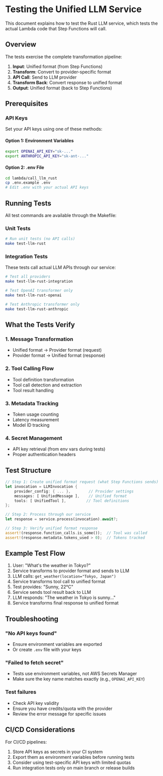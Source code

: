# Testing the Unified LLM Service

This document explains how to test the Rust LLM service, which tests the actual Lambda code that Step Functions will call.

## Overview

The tests exercise the complete transformation pipeline:
1. **Input**: Unified format (from Step Functions)
2. **Transform**: Convert to provider-specific format
3. **API Call**: Send to LLM provider
4. **Transform Back**: Convert response to unified format
5. **Output**: Unified format (back to Step Functions)

## Prerequisites

### API Keys

Set your API keys using one of these methods:

#### Option 1: Environment Variables
```bash
export OPENAI_API_KEY="sk-..."
export ANTHROPIC_API_KEY="sk-ant-..."
```

#### Option 2: .env File
```bash
cd lambda/call_llm_rust
cp .env.example .env
# Edit .env with your actual API keys
```

## Running Tests

All test commands are available through the Makefile:

### Unit Tests
```bash
# Run unit tests (no API calls)
make test-llm-rust
```

### Integration Tests

These tests call actual LLM APIs through our service:

```bash
# Test all providers
make test-llm-rust-integration

# Test OpenAI transformer only
make test-llm-rust-openai

# Test Anthropic transformer only
make test-llm-rust-anthropic
```

## What the Tests Verify

### 1. Message Transformation
- Unified format → Provider format (request)
- Provider format → Unified format (response)

### 2. Tool Calling Flow
- Tool definition transformation
- Tool call detection and extraction
- Tool result handling

### 3. Metadata Tracking
- Token usage counting
- Latency measurement
- Model ID tracking

### 4. Secret Management
- API key retrieval (from env vars during tests)
- Proper authentication headers

## Test Structure

```rust
// Step 1: Create unified format request (what Step Functions sends)
let invocation = LLMInvocation {
    provider_config: { ... },        // Provider settings
    messages: [ UnifiedMessage ],    // Unified format
    tools: [ UnifiedTool ],         // Tool definitions
};

// Step 2: Process through our service
let response = service.process(invocation).await?;

// Step 3: Verify unified format response
assert!(response.function_calls.is_some());  // Tool was called
assert!(response.metadata.tokens_used > 0);  // Tokens tracked
```

## Example Test Flow

1. User: "What's the weather in Tokyo?"
2. Service transforms to provider format and sends to LLM
3. LLM calls: `get_weather(location="Tokyo, Japan")`
4. Service transforms tool call to unified format
5. Test provides: "Sunny, 22°C"
6. Service sends tool result back to LLM
7. LLM responds: "The weather in Tokyo is sunny..."
8. Service transforms final response to unified format

## Troubleshooting

### "No API keys found"
- Ensure environment variables are exported
- Or create `.env` file with your keys

### "Failed to fetch secret"
- Tests use environment variables, not AWS Secrets Manager
- Make sure the key name matches exactly (e.g., `OPENAI_API_KEY`)

### Test failures
- Check API key validity
- Ensure you have credits/quota with the provider
- Review the error message for specific issues

## CI/CD Considerations

For CI/CD pipelines:
1. Store API keys as secrets in your CI system
2. Export them as environment variables before running tests
3. Consider using test-specific API keys with limited quotas
4. Run integration tests only on main branch or release builds